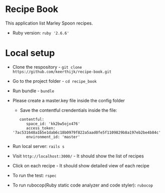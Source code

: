 # Recipe Book

This application list Marley Spoon recipes.


* Ruby version: `ruby '2.6.6'`

# Local setup
* Clone the respository - `git clone https://github.com/keerthijk/recipe-book.git`
* Go to the project folder - `cd recipe_book`
* Run bundle - `bundle`
* Please create a master.key file inside the config folder
  * Save the contentful crendentials inside the file:
  ```
     contentful:
        space_id: 'kk2bw5ojx476'
        access_token: '7ac531648a1b5e1dab6c18b0979f822a5aad0fe5f1109829b8a197eb2be4b84c'
        environment_id: 'master'
  ```
* Run local server: `rails s`
* Visit `http://localhost:3000/` - It should show the list of recipes
* Click on each recipe - It should show detailed view of each recipe


* To run the test: `rspec`

* To run rubocop(Ruby static code analyzer and code styler): `rubocop`


